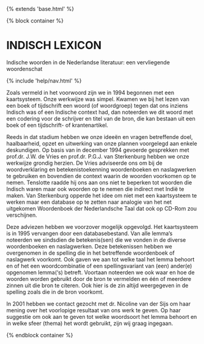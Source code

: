 {% extends 'base.html' %}

{% block container %}

<div class="hero-unit">
<h1>INDISCH LEXICON</h1>

<p>Indische woorden in de Nederlandse literatuur: een vervliegende woordenschat</p>
</div>

{% include 'help/nav.html' %}
 
Zoals vermeld in het voorwoord zijn we in 1994 begonnen met een kaartsysteem. Onze werkwijze was simpel. Kwamen we bij het lezen van een boek of tijdschrift een woord (of woordgroep) tegen dat ons inziens Indisch was of een Indische context had, dan noteerden we dit woord met een codering voor de schrijver en titel van de bron, die kan bestaan uit een boek of een tijdschrift- of krantenartikel.  
 
Reeds in dat stadium hebben we onze ideeën en vragen betreffende doel, haalbaarheid, opzet en uitwerking van onze plannen voorgelegd aan enkele deskundigen. Op basis van in december 1994 gevoerde gesprekken met prof.dr. J.W. de Vries en prof.dr. P.G.J. van Sterkenburg hebben we onze werkwijze grondig herzien. De Vries adviseerde ons om bij de woordverklaring en betekenistoekenning woordenboeken en naslagwerken te gebruiken en bovendien de context waarin de woorden voorkomen op te nemen. Tenslotte raadde hij ons aan ons niet te beperken tot woorden die Indisch waren maar ook woorden op te nemen die indirect met Indië te maken. Van Sterkenburg opperde het idee om niet met een kaartsysteem te werken maar een database op te zetten naar analogie van het net uitgekomen Woordenboek der Nederlandsche Taal dat ook op CD-Rom  zou verschijnen.
 
Deze adviezen hebben we voorzover mogelijk opgevolgd. Het kaartsysteem is in 1995 vervangen door een databasebestand. Van alle lemma’s noteerden we sindsdien de betekenis(sen) die we vonden in de diverse woordenboeken en naslagwerken. Deze betekenissen hebben we overgenomen in de spelling die in het betreffende woordenboek of naslagwerk voorkomt. Ook gaven we aan tot welke taal het lemma behoort en of het een woordcombinatie of een spellingsvariant van (een) ander(e) opgenomen lemma(‘s) betreft. Voortaan noteerden we ook waar en hoe de woorden worden gebruikt door de bron te vermelden en één of meerdere zinnen uit die bron te citeren. Ook hier is de zin altijd weergegeven in de spelling zoals die in de bron voorkomt.
 
In 2001 hebben we contact gezocht met dr. Nicoline van der Sijs om haar mening over het voorlopige resultaat van ons werk te geven. Op haar suggestie om ook aan te geven tot welke woordsoort het lemma behoort en in welke sfeer (thema) het wordt gebruikt, zijn wij graag ingegaan.

{% endblock container %}